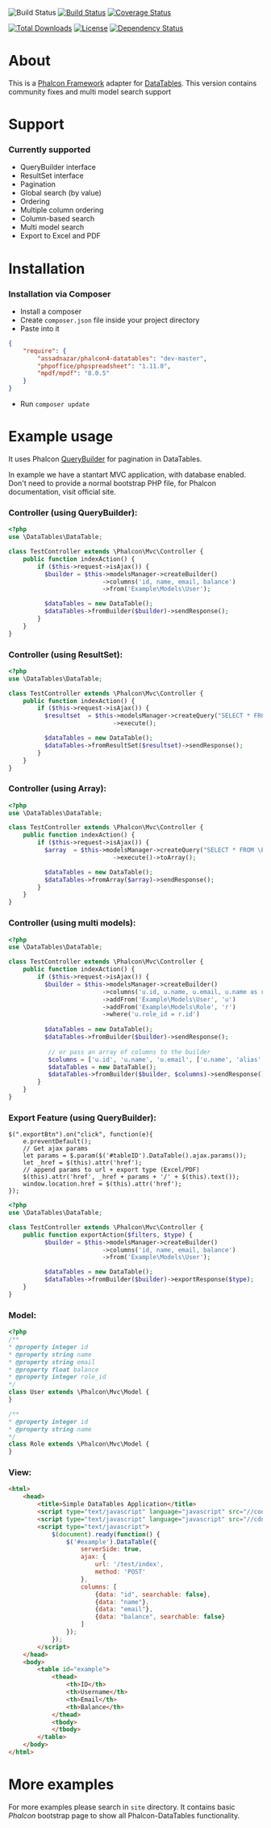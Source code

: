 
![Build Status](https://img.shields.io/badge/branch-master-blue.svg) [![Build Status](https://travis-ci.org/m1ome/phalcon-datatables.svg?branch=master)](https://travis-ci.org/m1ome/phalcon-datatables) [![Coverage Status](https://coveralls.io/repos/m1ome/phalcon-datatables/badge.svg)](https://coveralls.io/r/m1ome/phalcon-datatables)

[![Total Downloads](https://poser.pugx.org/m1ome/phalcon-datatables/downloads.svg)](https://packagist.org/packages/m1ome/phalcon-datatables)  [![License](https://poser.pugx.org/m1ome/phalcon-datatables/license.svg)](https://packagist.org/packages/m1ome/phalcon-datatables)
[![Dependency Status](https://www.versioneye.com/user/projects/54de663d271c93aa12000002/badge.svg?style=flat)](https://www.versioneye.com/user/projects/54de663d271c93aa12000002)


# About
This is a [Phalcon Framework](http://phalconphp.com/) adapter for [DataTables](http://www.datatables.net/).
This version contains community fixes and multi model search support
# Support
### Currently supported
* QueryBuilder interface
* ResultSet interface
* Pagination
* Global search (by value)
* Ordering
* Multiple column ordering
* Column-based search
* Multi model search
* Export to Excel and PDF

# Installation
### Installation via Composer
* Install a composer
* Create `composer.json` file inside your project directory
* Paste into it
```json
{
    "require": {
        "assadnazar/phalcon4-datatables": "dev-master",
        "phpoffice/phpspreadsheet": "1.11.0",
        "mpdf/mpdf": "8.0.5"
    }
}
```
* Run `composer update`

# Example usage
It uses Phalcon [QueryBuilder](http://docs.phalconphp.com/en/latest/api/Phalcon_Mvc_Model_Query_Builder.html) for pagination in DataTables.

In example we have a stantart MVC application, with database enabled. Don't need to provide a normal bootstrap PHP file, for Phalcon documentation, visit official site.

### Controller (using QueryBuilder):
```php
<?php
use \DataTables\DataTable;

class TestController extends \Phalcon\Mvc\Controller {
    public function indexAction() {
        if ($this->request->isAjax()) {
          $builder = $this->modelsManager->createBuilder()
                          ->columns('id, name, email, balance')
                          ->from('Example\Models\User');

          $dataTables = new DataTable();
          $dataTables->fromBuilder($builder)->sendResponse();
        }
    }
}
```

### Controller (using ResultSet):
```php
<?php
use \DataTables\DataTable;

class TestController extends \Phalcon\Mvc\Controller {
    public function indexAction() {
        if ($this->request->isAjax()) {
          $resultset  = $this->modelsManager->createQuery("SELECT * FROM \Example\Models\User")
                             ->execute();

          $dataTables = new DataTable();
          $dataTables->fromResultSet($resultset)->sendResponse();
        }
    }
}
```

### Controller (using Array):
```php
<?php
use \DataTables\DataTable;

class TestController extends \Phalcon\Mvc\Controller {
    public function indexAction() {
        if ($this->request->isAjax()) {
          $array  = $this->modelsManager->createQuery("SELECT * FROM \Example\Models\User")
                             ->execute()->toArray();

          $dataTables = new DataTable();
          $dataTables->fromArray($array)->sendResponse();
        }
    }
}
```

### Controller (using multi models):
```php
<?php
use \DataTables\DataTable;

class TestController extends \Phalcon\Mvc\Controller {
    public function indexAction() {
        if ($this->request->isAjax()) {
          $builder = $this->modelsManager->createBuilder()
                          ->columns('u.id, u.name, u.email, u.name as role_name')
                          ->addFrom('Example\Models\User', 'u')
                          ->addFrom('Example\Models\Role', 'r')
                          ->where('u.role_id = r.id')
           
          $dataTables = new DataTable();
          $dataTables->fromBuilder($builder)->sendResponse();
          
           // or pass an array of columns to the builder
           $columns = ['u.id', 'u.name', 'u.email', ['u.name', 'alias' => 'role_name']];
           $dataTables = new DataTable();
           $dataTables->fromBuilder($builder, $columns)->sendResponse();
        }
    }
}
```

### Export Feature (using QueryBuilder):
```jquery
$(".exportBtn").on("click", function(e){
    e.preventDefault();
    // Get ajax params
    let params = $.param($('#tableID').DataTable().ajax.params());
    let _href = $(this).attr('href');
    // append params to url + export type (Excel/PDF)
    $(this).attr('href', _href + params + '/' + $(this).text());
    window.location.href = $(this).attr('href');
});
```

```php
<?php
use \DataTables\DataTable;

class TestController extends \Phalcon\Mvc\Controller {
    public function exportAction($filters, $type) {
          $builder = $this->modelsManager->createBuilder()
                          ->columns('id, name, email, balance')
                          ->from('Example\Models\User');

          $dataTables = new DataTable();
          $dataTables->fromBuilder($builder)->exportResponse($type);
    }
}
```

### Model:
```php
<?php
/**
* @property integer id
* @property string name
* @property string email
* @property float balance
* @property integer role_id
*/
class User extends \Phalcon\Mvc\Model {
}

/**
* @property integer id
* @property string name
*/
class Role extends \Phalcon\Mvc\Model {
}
```

### View:
```html
<html>
    <head>
        <title>Simple DataTables Application</title>
        <script type="text/javascript" language="javascript" src="//code.jquery.com/jquery-1.11.1.min.js"></script>
        <script type="text/javascript" language="javascript" src="//cdn.datatables.net/1.10.4/js/jquery.dataTables.min.js"></script>
        <script type="text/javascript">
            $(document).ready(function() {
                $('#example').DataTable({
                    serverSide: true,
                    ajax: {
                        url: '/test/index',
                        method: 'POST'
                    },
                    columns: [
                        {data: "id", searchable: false},
                        {data: "name"},
                        {data: "email"},
                        {data: "balance", searchable: false}
                    ]
                });
            });
        </script>
    </head>
    <body>
        <table id="example">
            <thead>
                <th>ID</th>
                <th>Username</th>
                <th>Email</th>
                <th>Balance</th>
            </thead>
            <tbody>
            </tbody>
        </table>
    </body>
</html>
```

# More examples
For more examples please search in `site` directory.
It contains basic *Phalcon* bootstrap page to show all Phalcon-DataTables functionality.

